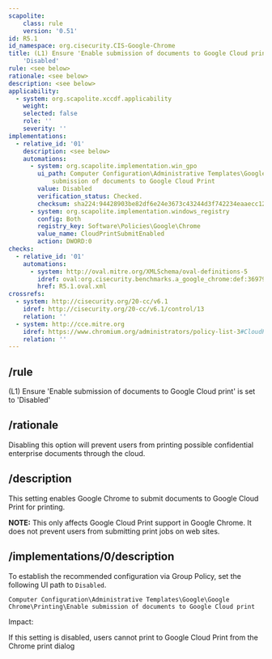 ```yaml
---
scapolite:
    class: rule
    version: '0.51'
id: R5.1
id_namespace: org.cisecurity.CIS-Google-Chrome
title: (L1) Ensure 'Enable submission of documents to Google Cloud print' is set to
    'Disabled'
rule: <see below>
rationale: <see below>
description: <see below>
applicability:
  - system: org.scapolite.xccdf.applicability
    weight:
    selected: false
    role: ''
    severity: ''
implementations:
  - relative_id: '01'
    description: <see below>
    automations:
      - system: org.scapolite.implementation.win_gpo
        ui_path: Computer Configuration\Administrative Templates\Google\Google Chrome\Enable
            submission of documents to Google Cloud Print
        value: Disabled
        verification_status: Checked.
        checksum: sha224:94428903be82df6e24e3673c43244d3f742234eaaecc127f02c71bc8
      - system: org.scapolite.implementation.windows_registry
        config: Both
        registry_key: Software\Policies\Google\Chrome
        value_name: CloudPrintSubmitEnabled
        action: DWORD:0
checks:
  - relative_id: '01'
    automations:
      - system: http://oval.mitre.org/XMLSchema/oval-definitions-5
        idref: oval:org.cisecurity.benchmarks.a_google_chrome:def:36979800
        href: R5.1.oval.xml
crossrefs:
  - system: http://cisecurity.org/20-cc/v6.1
    idref: http://cisecurity.org/20-cc/v6.1/control/13
    relation: ''
  - system: http://cce.mitre.org
    idref: https://www.chromium.org/administrators/policy-list-3#CloudPrintSubmitEnabled
    relation: ''
---
```



## /rule

(L1) Ensure 'Enable submission of documents to Google Cloud print' is
set to 'Disabled'

## /rationale

Disabling this option will prevent users from printing possible
confidential enterprise documents through the cloud.

## /description

This setting enables Google Chrome to submit documents to Google Cloud
Print for printing.

**NOTE:** This only affects Google Cloud Print support in Google Chrome.
It does not prevent users from submitting print jobs on web sites.

## /implementations/0/description

To establish the recommended configuration via Group Policy, set the
following UI path to `Disabled`.

`Computer Configuration\Administrative Templates\Google\Google Chrome\Printing\Enable submission of documents to Google Cloud print`

Impact:

If this setting is disabled, users cannot print to Google Cloud Print
from the Chrome print dialog
